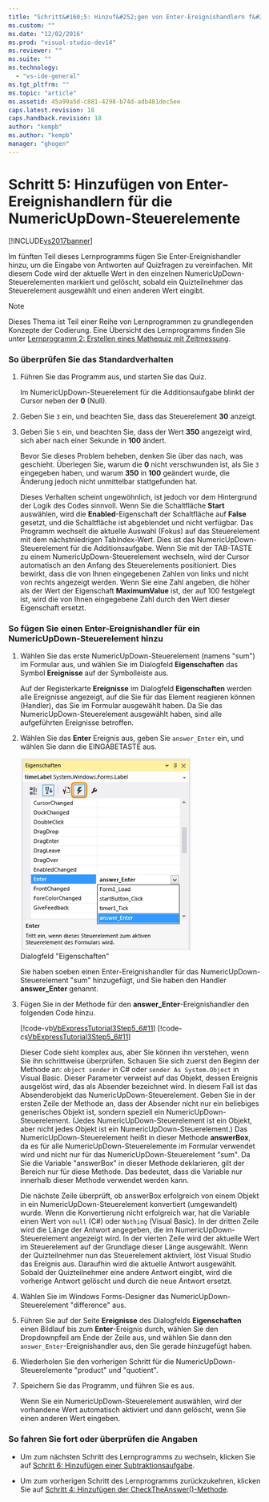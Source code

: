 ```yaml
---
title: "Schritt&#160;5: Hinzuf&#252;gen von Enter-Ereignishandlern f&#252;r die NumericUpDown-Steuerelemente | Microsoft Docs"
ms.custom: ""
ms.date: "12/02/2016"
ms.prod: "visual-studio-dev14"
ms.reviewer: ""
ms.suite: ""
ms.technology: 
  - "vs-ide-general"
ms.tgt_pltfrm: ""
ms.topic: "article"
ms.assetid: 45a99a5d-c881-4298-b74d-adb481dec5ee
caps.latest.revision: 18
caps.handback.revision: 18
author: "kempb"
ms.author: "kempb"
manager: "ghogen"
---
```

# Schritt&#160;5: Hinzuf&#252;gen von Enter-Ereignishandlern f&#252;r die NumericUpDown-Steuerelemente
[!INCLUDE[vs2017banner](../code-quality/includes/vs2017banner.md)]

Im fünften Teil dieses Lernprogramms fügen Sie Enter\-Ereignishandler hinzu, um die Eingabe von Antworten auf Quizfragen zu vereinfachen.  Mit diesem Code wird der aktuelle Wert in den einzelnen NumericUpDown\-Steuerelementen markiert und gelöscht, sobald ein Quizteilnehmer das Steuerelement ausgewählt und einen anderen Wert eingibt.  
  
> [!NOTE]
>  Dieses Thema ist Teil einer Reihe von Lernprogrammen zu grundlegenden Konzepte der Codierung.  Eine Übersicht des Lernprogramms finden Sie unter [Lernprogramm 2: Erstellen eines Mathequiz mit Zeitmessung](../ide/tutorial-2-create-a-timed-math-quiz.md).  
  
### So überprüfen Sie das Standardverhalten  
  
1.  Führen Sie das Programm aus, und starten Sie das Quiz.  
  
     Im NumericUpDown\-Steuerelement für die Additionsaufgabe blinkt der Cursor neben der **0** \(Null\).  
  
2.  Geben Sie `3` ein, und beachten Sie, dass das Steuerelement **30** anzeigt.  
  
3.  Geben Sie `5` ein, und beachten Sie, dass der Wert **350** angezeigt wird, sich aber nach einer Sekunde in **100** ändert.  
  
     Bevor Sie dieses Problem beheben, denken Sie über das nach, was geschieht.  Überlegen Sie, warum die **0** nicht verschwunden ist, als Sie `3` eingegeben haben, und warum **350** in **100** geändert wurde, die Änderung jedoch nicht unmittelbar stattgefunden hat.  
  
     Dieses Verhalten scheint ungewöhnlich, ist jedoch vor dem Hintergrund der Logik des Codes sinnvoll.  Wenn Sie die Schaltfläche **Start** auswählen, wird die **Enabled**\-Eigenschaft der Schaltfläche auf **False** gesetzt, und die Schaltfläche ist abgeblendet und nicht verfügbar.  Das Programm wechselt die aktuelle Auswahl \(Fokus\) auf das Steuerelement mit dem nächstniedrigen TabIndex\-Wert. Dies ist das NumericUpDown\-Steuerelement für die Additionsaufgabe.  Wenn Sie mit der TAB\-TASTE zu einem NumericUpDown\-Steuerelement wechseln, wird der Cursor automatisch an den Anfang des Steuerelements positioniert. Dies bewirkt, dass die von Ihnen eingegebenen Zahlen von links und nicht von rechts angezeigt werden.  Wenn Sie eine Zahl angeben, die höher als der Wert der Eigenschaft **MaximumValue** ist, der auf 100 festgelegt ist, wird die von Ihnen eingegebene Zahl durch den Wert dieser Eigenschaft ersetzt.  
  
### So fügen Sie einen Enter\-Ereignishandler für ein NumericUpDown\-Steuerelement hinzu  
  
1.  Wählen Sie das erste NumericUpDown\-Steuerelement \(namens "sum"\) im Formular aus, und wählen Sie im Dialogfeld **Eigenschaften** das Symbol **Ereignisse** auf der Symbolleiste aus.  
  
     Auf der Registerkarte **Ereignisse** im Dialogfeld **Eigenschaften** werden alle Ereignisse angezeigt, auf die Sie für das Element reagieren können \(Handler\), das Sie im Formular ausgewählt haben.  Da Sie das NumericUpDown\-Steuerelement ausgewählt haben, sind alle aufgeführten Ereignisse betroffen.  
  
2.  Wählen Sie das **Enter** Ereignis aus, geben Sie `answer_Enter` ein, und wählen Sie dann die EINGABETASTE aus.  
  
     ![Dialogfeld "Eigenschaften"](../ide/media/express_answerenter.png "Express\_AnswerEnter")  
Dialogfeld "Eigenschaften"  
  
     Sie haben soeben einen Enter\-Ereignishandler für das NumericUpDown\-Steuerelement "sum" hinzugefügt, und Sie haben den Handler **answer\_Enter** genannt.  
  
3.  Fügen Sie in der Methode für den **answer\_Enter**\-Ereignishandler den folgenden Code hinzu.  
  
     [!code-vb[VbExpressTutorial3Step5_6#11](../ide/codesnippet/VisualBasic/step-5-add-enter-event-handlers-for-the-numericupdown-controls_1.vb)]
     [!code-cs[VbExpressTutorial3Step5_6#11](../ide/codesnippet/CSharp/step-5-add-enter-event-handlers-for-the-numericupdown-controls_1.cs)]  
  
     Dieser Code sieht komplex aus, aber Sie können ihn verstehen, wenn Sie ihn schrittweise überprüfen.  Schauen Sie sich zuerst den Beginn der Methode an: `object sender` in C\# oder `sender As System.Object` in Visual Basic.  Dieser Parameter verweist auf das Objekt, dessen Ereignis ausgelöst wird, das als Absender bezeichnet wird.  In diesem Fall ist das Absenderobjekt das NumericUpDown\-Steuerelement.  Geben Sie in der ersten Zeile der Methode an, dass der Absender nicht nur ein beliebiges generisches Objekt ist, sondern speziell ein NumericUpDown\-Steuerelement. \(Jedes NumericUpDown\-Steuerelement ist ein Objekt, aber nicht jedes Objekt ist ein NumericUpDown\-Steuerelement.\) Das NumericUpDown\-Steuerelement heißt in dieser Methode **answerBox**, da es für alle NumericUpDown\-Steuerelemente im Formular verwendet wird und nicht nur für das NumericUpDown\-Steuerelement "sum".  Da Sie die Variable "answerBox" in dieser Methode deklarieren, gilt der Bereich nur für diese Methode.  Das bedeutet, dass die Variable nur innerhalb dieser Methode verwendet werden kann.  
  
     Die nächste Zeile überprüft, ob answerBox erfolgreich von einem Objekt in ein NumericUpDown\-Steuerelement konvertiert \(umgewandelt\) wurde.  Wenn die Konvertierung nicht erfolgreich war, hat die Variable einen Wert von `null` \(C\#\) oder `Nothing` \(Visual Basic\).  In der dritten Zeile wird die Länge der Antwort angegeben, die im NumericUpDown\-Steuerelement angezeigt wird. In der vierten Zeile wird der aktuelle Wert im Steuerelement auf der Grundlage dieser Länge ausgewählt.  Wenn der Quizteilnehmer nun das Steuerelement aktiviert, löst Visual Studio das Ereignis aus. Daraufhin wird die aktuelle Antwort ausgewählt.  Sobald der Quizteilnehmer eine andere Antwort eingibt, wird die vorherige Antwort gelöscht und durch die neue Antwort ersetzt.  
  
4.  Wählen Sie im Windows Forms\-Designer das NumericUpDown\-Steuerelement "difference" aus.  
  
5.  Führen Sie auf der Seite **Ereignisse** des Dialogfelds **Eigenschaften** einen Bildlauf bis zum **Enter**\-Ereignis durch, wählen Sie den Dropdownpfeil am Ende der Zeile aus, und wählen Sie dann den `answer_Enter`\-Ereignishandler aus, den Sie gerade hinzugefügt haben.  
  
6.  Wiederholen Sie den vorherigen Schritt für die NumericUpDown\-Steuerelemente "product" und "quotient".  
  
7.  Speichern Sie das Programm, und führen Sie es aus.  
  
     Wenn Sie ein NumericUpDown\-Steuerelement auswählen, wird der vorhandene Wert automatisch aktiviert und dann gelöscht, wenn Sie einen anderen Wert eingeben.  
  
### So fahren Sie fort oder überprüfen die Angaben  
  
-   Um zum nächsten Schritt des Lernprogramms zu wechseln, klicken Sie auf [Schritt 6: Hinzufügen einer Subtraktionsaufgabe](../ide/step-6-add-a-subtraction-problem.md).  
  
-   Um zum vorherigen Schritt des Lernprogramms zurückzukehren, klicken Sie auf [Schritt 4: Hinzufügen der CheckTheAnswer\(\)\-Methode](../ide/step-4-add-the-checktheanswer-parens-method.md).